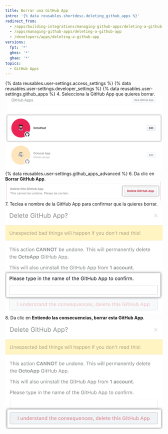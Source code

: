 ```yaml
---
title: Borrar una GitHub App
intro: '{% data reusables.shortdesc.deleting_github_apps %}'
redirect_from:
  - /apps/building-integrations/managing-github-apps/deleting-a-github-app/
  - /apps/managing-github-apps/deleting-a-github-app
  - /developers/apps/deleting-a-github-app
versions:
  fpt: '*'
  ghes: '*'
  ghae: '*'
topics:
  - GitHub Apps
---
```


{% data reusables.user-settings.access_settings %}
{% data reusables.user-settings.developer_settings %}
{% data reusables.user-settings.github_apps %}
4. Selecciona la GitHub App que quieres borrar. ![Seleccion de apps](/assets/images/github-apps/github_apps_select-app.png)
{% data reusables.user-settings.github_apps_advanced %}
6. Da clic en **Borrar GitHub App**. ![Botón para borrar una GitHub App](/assets/images/github-apps/github_apps_delete.png)
7. Teclea e nombre de la GitHub App para confirmar que la quieres borrar. ![Campo para confirmar el nombre de la GitHub App que quieres borrar](/assets/images/github-apps/github_apps_delete_integration_name.png)
8. Da clic en **Entiendo las consecuencias, borrar esta GitHub App**. ![Botón para confirmar el borrado de tu GitHub App](/assets/images/github-apps/github_apps_confirm_deletion.png)
